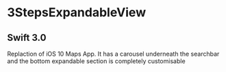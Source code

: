 # 3StepsExpandableView

## Swift 3.0
Replaction of iOS 10 Maps App. It has a carousel underneath the searchbar and the bottom expandable section is completely customisable

